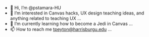 - 👋 Hi, I’m @pstamara-HU
- 👀 I’m interested in Canvas hacks, UX design teaching ideas, and anything related to teaching UX ...
- 🌱 I’m currently learning how to become a Jedi in Canvas ...
- 📫 How to reach me tpeyton@harrisburgu.edu ...

<!---
pstamara-HU/pstamara-HU is a ✨ special ✨ repository because its `README.md` (this file) appears on your GitHub profile.
You can click the Preview link to take a look at your changes.
--->
